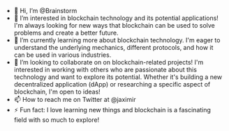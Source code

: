- 👋 Hi, I’m @Brainstorm
- 👀 I’m interested in blockchain technology and its potential applications!  I'm always looking for new ways that blockchain can be used to solve problems and create a better future.
- 🌱 I’m currently learning more about blockchain technology. I'm eager to understand the underlying mechanics, different protocols, and how it can be used in various industries.
- 💞️ I’m looking to collaborate on on blockchain-related projects! I'm interested in working with others who are passionate about this technology and want to explore its potential.  Whether it's building a new decentralized application (dApp) or researching a specific aspect of blockchain, I'm open to ideas!
- 📫 How to reach me on Twitter at @jaximir
- ⚡ Fun fact: I love learning new things and blockchain is a fascinating field with so much to explore!

<!---
BrainstormJ/BrainstormJ is a ✨ special ✨ repository because its `README.md` (this file) appears on your GitHub profile.
You can click the Preview link to take a look at your changes.
--->
